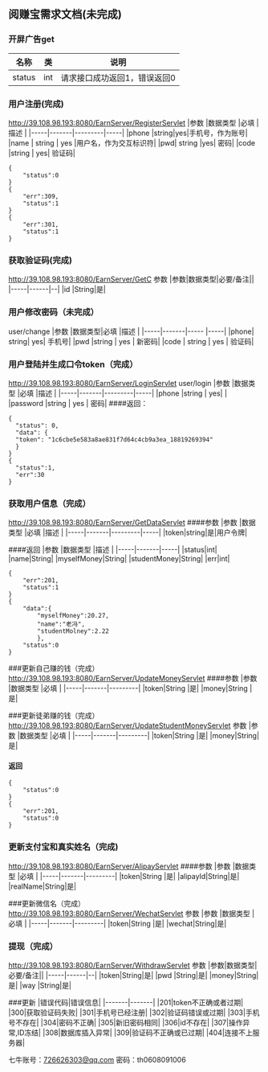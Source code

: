 ## 阅赚宝需求文档(未完成)

### 开屏广告get
| 名称           | 类            |说明                      |
|-------------|-------------|----------------|
|status         |int            |请求接口成功返回1，错误返回0|



### 用户注册(完成)
http://39.108.98.193:8080/EarnServer/RegisterServlet
|参数 |数据类型 |必填 |描述 |
|-----|-------|---------|-----|
|phone |string|yes|手机号，作为账号|
|name |  string    | yes  |用户名，作为交互标识符|
|pwd| string  |yes|   密码|
|code    |string |   yes|  验证码|
```
{
	"status":0
}
{	
	"err":309,
	"status":1
}
{	
	"err":301,
	"status":1
}
```



### 获取验证码(完成)
http://39.108.98.193:8080/EarnServer/GetC
参数
|参数|数据类型|必要/备注||
|-----|------|--|
|id   |String|是|



### 用户修改密码（未完成）
user/change
|参数 |数据类型|必填   |描述 |
|-----|-------|-----  |-----|
|phone| string|    yes|   手机号|
|pwd  |string | yes   |  新密码|
|code   | string |   yes |  验证码|



### 用户登陆并生成口令token（完成）
http://39.108.98.193:8080/EarnServer/LoginServlet
user/login
|参数 |数据类型 |必填 |描述 |
|-----|-------|---------|-----|
|phone |string |   yes|      |
|password |string | yes |  密码|
####返回：
```
{
  "status": 0,  
  "data": {
  "token": "1c6cbe5e583a8ae831f7d64c4cb9a3ea_18819269394"
  }
}
{
  "status":1,
  "err":30
}
```

### 获取用户信息（完成）
http://39.108.98.193:8080/EarnServer/GetDataServlet
####参数
|参数 |数据类型 |必填 |描述 |
|-----|-------|---------|-----|
|token|string|是|用户令牌|

####返回
|参数 |数据类型 |描述 |
|-----|-------|-----|
|status|int|
|name|String|
|myselfMoney|String|
|studentMoney|String|
|err|int|

```
{
	"err":201,
	"status":1
}
{
	"data":{
		"myselfMoney":20.27,
		"name":"老冯",
		"studentMolney":2.22
		},
	"status":0
}
```

###更新自己赚的钱（完成）
http://39.108.98.193:8080/EarnServer/UpdateMoneyServlet
####参数
|参数 |数据类型 |必填 |
|-----|-------|---------|
|token|String |是|
|money|String |是|
 
###更新徒弟赚的钱（完成）
http://39.108.98.193:8080/EarnServer/UpdateStudentMoneyServlet
参数
|参数 |数据类型 |必填 |
|-----|-------|---------|
|token|String |是|
|money|String|是|

#### 返回
```
{
	"status":0
}
{
	"err":201,
	"status":0
}

```

### 更新支付宝和真实姓名（完成)
http://39.108.98.193:8080/EarnServer/AlipayServlet
####参数
|参数 |数据类型 |必填 |
|-----|-------|---------|
|token|String |是|
|alipayId|String|是|
|realName|String|是|

 
###更新微信名（完成）
http://39.108.98.193:8080/EarnServer/WechatServlet
参数
|参数 |数据类型 |必填 |
|-----|-------|---------|
|token|String |是|
|wechat|String|是|


### 提现（完成）
http://39.108.98.193:8080/EarnServer/WithdrawServlet
参数
|参数|数据类型|必要/备注||
|-----|------|--|
|token|String|是|
|pwd  |String|是|
|money|String|是|
|way  |String|是|





###更新
|错误代码|错误信息|
|-------|-------|
|201|token不正确或者过期|
|300|获取验证码失败|
|301|手机号已经注册|
|302|验证码错误或过期|
|303|手机号不存在|
|304|密码不正确|
|305|新旧密码相同|
|306|id不存在|
|307|操作异常,ID冻结|
|308|数据库插入异常|
|309|验证码不正确或已过期|
|404|连接不上服务器|

七牛账号：726626303@qq.com
密码：th0608091006